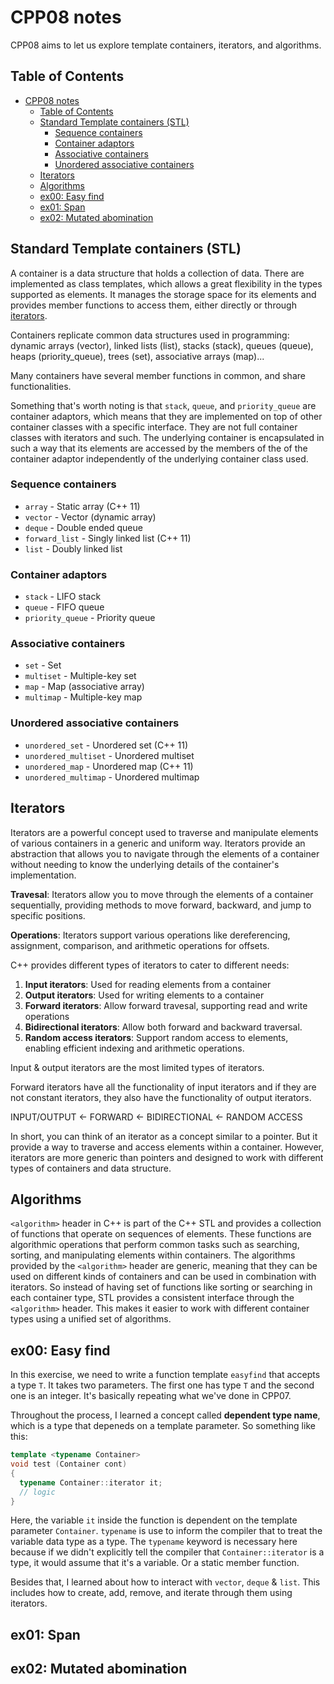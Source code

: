 # CPP08 notes

CPP08 aims to let us explore template containers, iterators, and algorithms.

## Table of Contents

- [CPP08 notes](#cpp08-notes)
  - [Table of Contents](#table-of-contents)
  - [Standard Template containers (STL)](#standard-template-containers-stl)
    - [Sequence containers](#sequence-containers)
    - [Container adaptors](#container-adaptors)
    - [Associative containers](#associative-containers)
    - [Unordered associative containers](#unordered-associative-containers)
  - [Iterators](#iterators)
  - [Algorithms](#algorithms)
  - [ex00: Easy find](#ex00-easy-find)
  - [ex01: Span](#ex01-span)
  - [ex02: Mutated abomination](#ex02-mutated-abomination)

## Standard Template containers (STL)

A container is a data structure that holds a collection of data. There are implemented as class templates, which allows a great flexibility in the types supported as elements. It manages the storage space for its elements and provides member functions to access them, either directly or through [iterators](#iterators).

Containers replicate common data structures used in programming: dynamic arrays (vector), linked lists (list), stacks (stack), queues (queue), heaps (priority_queue), trees (set), associative arrays (map)...

Many containers have several member functions in common, and share functionalities.

Something that's worth noting is that `stack`, `queue`, and `priority_queue` are container adaptors, which means that they are implemented on top of other container classes with a specific interface. They are not full container classes with iterators and such. The underlying container is encapsulated in such a way that its elements are accessed by the members of the of the container adaptor independently of the underlying container class used.

### Sequence containers

- `array` - Static array (C++ 11)
- `vector` - Vector (dynamic array)
- `deque` - Double ended queue
- `forward_list` - Singly linked list (C++ 11)
- `list` - Doubly linked list

### Container adaptors

- `stack` - LIFO stack
- `queue` - FIFO queue
- `priority_queue` - Priority queue

### Associative containers

- `set` - Set
- `multiset` - Multiple-key set
- `map` - Map (associative array)
- `multimap` - Multiple-key map

### Unordered associative containers

- `unordered_set` - Unordered set (C++ 11)
- `unordered_multiset` - Unordered multiset
- `unordered_map` - Unordered map (C++ 11)
- `unordered_multimap` - Unordered multimap

## Iterators

Iterators are a powerful concept used to traverse and manipulate elements of various containers in a generic and uniform way. Iterators provide an abstraction that allows you to navigate through the elements of a container without needing to know the underlying details of the container's implementation.

**Travesal**: Iterators allow you to move through the elements of a container sequentially, providing methods to move forward, backward, and jump to specific positions.

**Operations**: Iterators support various operations like dereferencing, assignment, comparison, and arithmetic operations for offsets.

C++ provides different types of iterators to cater to different needs:

1. **Input iterators**: Used for reading elements from a container
2. **Output iterators**: Used for writing elements to a container
3. **Forward iterators**: Allow forward travesal, supporting read and write operations
4. **Bidirectional iterators**: Allow both forward and backward traversal.
5. **Random access iterators**: Support random access to elements, enabling efficient indexing and arithmetic operations.

Input & output iterators are the most limited types of iterators.

Forward iterators have all the functionality of input iterators and if they are not constant iterators, they also have the functionality of output iterators.

INPUT/OUTPUT <- FORWARD <- BIDIRECTIONAL <- RANDOM ACCESS

In short, you can think of an iterator as a concept similar to a pointer. But it provide a way to traverse and access elements within a container. However, iterators are more generic than pointers and designed to work with different types of containers and data structure.

## Algorithms

`<algorithm>` header in C++ is part of the C++ STL and provides a collection of functions that operate on sequences of elements. These functions are algorithmic operations that perform common tasks such as searching, sorting, and manipulating elements within containers. The algorithms provided by the `<algorithm>` header are generic, meaning that they can be used on different kinds of containers and can be used in combination with iterators. So instead of having set of functions like sorting or searching in each container type, STL provides a consistent interface through the `<algorithm>` header. This makes it easier to work with different container types using a unified set of algorithms.

## ex00: Easy find

In this exercise, we need to write a function template `easyfind` that accepts a type `T`. It takes two parameters. The first one has type `T` and the second one is an integer. It's basically repeating what we've done in CPP07.

Throughout the process, I learned a concept called **dependent type name**, which is a type that depeneds on a template parameter. So something like this:

```cpp
template <typename Container>
void test (Container cont)
{
  typename Container::iterator it;
  // logic
}
```

Here, the variable `it` inside the function is dependent on the template parameter `Container`. `typename` is use to inform the compiler that to treat the variable data type as a type. The `typename` keyword is necessary here because if we didn't explicitly tell the compiler that `Container::iterator` is a type, it would assume that it's a variable. Or a static member function.

Besides that, I learned about how to interact with `vector`, `deque` & `list`. This includes how to create, add, remove, and iterate through them using iterators.

## ex01: Span

## ex02: Mutated abomination
